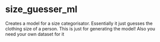 # size_guesser_ml
Creates a model for a size categorisator. Essentially it just guesses the clothing size of a person. This is just for generating the model! Also you need your own dataset for it
